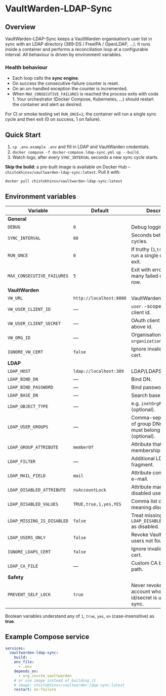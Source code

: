 # VaultWarden-LDAP-Sync

## Overview
VaultWarden-LDAP-Sync keeps a VaultWarden organisation’s user list in sync with an LDAP directory (389-DS / FreeIPA / OpenLDAP, …).
It runs inside a container and performs a reconciliation loop at a configurable interval.
All behaviour is driven by environment variables.

### Health behaviour
* Each loop calls the **sync engine**.
* On success the consecutive-failure counter is reset.
* On an un-handled exception the counter is incremented.
* When `MAX_CONSECUTIVE_FAILURES` is reached the process exits with code 1. Your orchestrator (Docker Compose, Kubernetes, …) should restart the container and alert as desired.

For CI or smoke testing set `RUN_ONCE=1`; the container will run a single sync cycle and then exit (0 on success, 1 on failure).

## Quick Start
1. `cp .env.example .env` and fill in LDAP and VaultWarden credentials.
2. `docker compose -f docker-compose.ldap-sync.yml up --build`.
3. Watch logs; after every `SYNC_INTERVAL` seconds a new sync cycle starts.

**Skip the build:** a pre-built image is available on Docker Hub – `chistokhinsv/vaultwarden-ldap-sync:latest`.  Pull it with:

```bash
docker pull chistokhinsv/vaultwarden-ldap-sync:latest
```

## Environment variables
| Variable | Default | Description |
|----------|---------|-------------|
| **General** |||
| `DEBUG` | `0` | Debug logging mode. |
| `SYNC_INTERVAL` | `60` | Seconds between sync cycles. |
| `RUN_ONCE` | `0` | If truthy (`1`,`true`,`yes`,`on`) run a single cycle and exit. |
| `MAX_CONSECUTIVE_FAILURES` | `5` | Exit with error after this many failed cycles in a row. |
| **VaultWarden** |||
| `VW_URL` | `http://localhost:8080` | VaultWarden base URL. |
| `VW_USER_CLIENT_ID` | — | `user.`-scoped OAuth client id. |
| `VW_USER_CLIENT_SECRET` | — | OAuth client secret for above id. |
| `VW_ORG_ID` | — | Organisation UUID or `organization.<uuid>`. |
| `IGNORE_VW_CERT` | `false` | Ignore invalid HTTPS cert. |
| **LDAP** |||
| `LDAP_HOST` | `ldap://localhost:389` | LDAP/LDAPS host URI. |
| `LDAP_BIND_DN` | — | Bind DN. |
| `LDAP_BIND_PASSWORD` | — | Bind password. |
| `LDAP_BASE_DN` | — | Search base. |
| `LDAP_OBJECT_TYPE` | — | e.g. `inetOrgPerson` (optional). |
| `LDAP_USER_GROUPS` | — | Comma-separated list of group DNs that users must belong to (optional). |
| `LDAP_GROUP_ATTRIBUTE` | `memberOf` | Attribute that lists group membership. |
| `LDAP_FILTER` | — | Additional LDAP filter fragment. |
| `LDAP_MAIL_FIELD` | `mail` | Attribute containing user e-mail. |
| `LDAP_DISABLED_ATTRIBUTE` | `nsAccountLock` | Attribute marking disabled users. |
| `LDAP_DISABLED_VALUES` | `TRUE,true,1,yes,YES` | Comma list of values meaning *disabled*. |
| `LDAP_MISSING_IS_DISABLED` | `false` | Treat missing `LDAP_DISABLED_ATTRIBUTE` as disabled. |
| `LDAP_USERS_ONLY` | `false` | Revoke VaultWarden users not found in LDAP. |
| `IGNORE_LDAPS_CERT` | `false` | Ignore invalid LDAPS cert. |
| `LDAP_CA_FILE` | — | Custom CA bundle file path. |
| **Safety** |||
| `PREVENT_SELF_LOCK` | `true` | Never revoke the account whose client id/secret is used for sync. |

Boolean variables understand any of `1`, `true`, `yes`, `on` (case-insensitive) as **true**.

## Example Compose service
```yaml
services:
  vaultwarden-ldap-sync:
    build: .
    env_file:
      - .env
    depends_on:
      - org_invite_vaultwarden
    # or use image instead of building it
    # image: chistokhinsv/vaultwarden-ldap-sync:latest
    restart: on-failure
```
